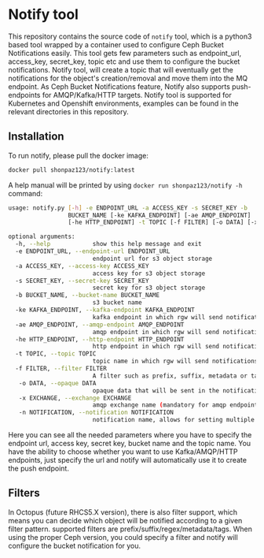 # Notify tool 

This repository contains the source code of `notify` tool, which is a python3 based tool wrapped by a container used to configure Ceph Bucket Notifications easily. This tool gets few parameters such as endpoint_url, access_key, secret_key, topic etc and use them to configure the bucket notifications. 
Notify tool, will create a topic that will eventually get the notifications for the object's creation/removal and move them into the MQ endpoint. As Ceph Bucket Notifications feature, Notify also supports push-endpoints for AMQP/Kafka/HTTP targets.
Notify tool is supported for Kubernetes and Openshift environments, examples can be found in the relevant directories in this repository. 

## Installation 

To run notify, please pull the docker image: 
```bash 
docker pull shonpaz123/notify:latest
```

A help manual will be printed by using ```docker run shonpaz123/notify -h``` command: 
```bash 
usage: notify.py [-h] -e ENDPOINT_URL -a ACCESS_KEY -s SECRET_KEY -b
                 BUCKET_NAME [-ke KAFKA_ENDPOINT] [-ae AMQP_ENDPOINT]
                 [-he HTTP_ENDPOINT] -t TOPIC [-f FILTER] [-o DATA] [-x EXCHANGE] [-n NOTIFICATION]

optional arguments:
  -h, --help            show this help message and exit
  -e ENDPOINT_URL, --endpoint-url ENDPOINT_URL
                        endpoint url for s3 object storage
  -a ACCESS_KEY, --access-key ACCESS_KEY
                        access key for s3 object storage
  -s SECRET_KEY, --secret-key SECRET_KEY
                        secret key for s3 object storage
  -b BUCKET_NAME, --bucket-name BUCKET_NAME
                        s3 bucket name
  -ke KAFKA_ENDPOINT, --kafka-endpoint KAFKA_ENDPOINT
                        kafka endpoint in which rgw will send notifications to
  -ae AMQP_ENDPOINT, --amqp-endpoint AMQP_ENDPOINT
                        amqp endpoint in which rgw will send notifications to
  -he HTTP_ENDPOINT, --http-endpoint HTTP_ENDPOINT
                        http endpoint in which rgw will send notifications to
  -t TOPIC, --topic TOPIC
                        topic name in which rgw will send notifications to
  -f FILTER, --filter FILTER
                        A filter such as prefix, suffix, metadata or tags
   -o DATA, --opaque DATA
                        opaque data that will be sent in the notifications
   -x EXCHANGE, --exchange EXCHANGE
                        amqp exchange name (mandatory for amqp endpoints)
   -n NOTIFICATION, --notification NOTIFICATION
                        notification name, allows for setting multiple notifications on the same bucket (default "configuration")

```
Here you can see all the needed parameters where you have to specify the endpoint url, access key, secret key, bucket name and the topic name. You have the ability to choose whether you want to use Kafka/AMQP/HTTP endpoints, just specify the url and notify will automatically use it to create the push endpoint. 

## Filters 
In Octopus (future RHCS5.X version), there is also filter support, which means you can decide which object will be notified according to a given filter pattern. supported filters are prefix/suffix/regex/metadata/tags. When using the proper Ceph version, you could specify a filter and notify will configure the bucket notification for you. 
